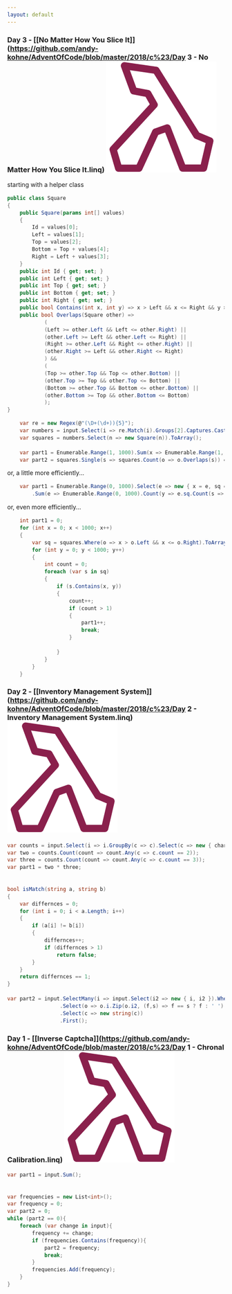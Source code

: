 ```yaml
---
layout: default
---
```



### Day 3 - [[No Matter How You Slice It]](https://github.com/andy-kohne/AdventOfCode/blob/master/2018/c%23/Day 3 - No Matter How You Slice It.linq) <a class="linqpad" href="https://raw.githubusercontent.com/andy-kohne/AdventOfCode/master/2018/c%23/Day 3 - No Matter How You Slice It.linq"  title="Download LinqPad script" download><img src="LINQPad.png" alt=""/></a>

starting  with a helper class

```csharp
public class Square
{
	public Square(params int[] values)
	{
		Id = values[0];
		Left = values[1];
		Top = values[2];
		Bottom = Top + values[4];
		Right = Left + values[3];
	}
	public int Id { get; set; }
	public int Left { get; set; }
	public int Top { get; set; }
	public int Bottom { get; set; }
	public int Right { get; set; }
	public bool Contains(int x, int y) => x > Left && x <= Right && y > Top && y <= Bottom;
	public bool Overlaps(Square other) =>
			(
			(Left >= other.Left && Left <= other.Right) ||
			(other.Left >= Left && other.Left <= Right) ||
			(Right >= other.Left && Right <= other.Right) ||
			(other.Right >= Left && other.Right <= Right)
			) &&
			(
			(Top >= other.Top && Top <= other.Bottom) ||
			(other.Top >= Top && other.Top <= Bottom) ||
			(Bottom >= other.Top && Bottom <= other.Bottom) ||
			(other.Bottom >= Top && other.Bottom <= Bottom)
			);
}
```

```csharp
	var re = new Regex(@"(\D+(\d+)){5}");
	var numbers = input.Select(i => re.Match(i).Groups[2].Captures.Cast<Capture>().Select(c => int.Parse(c.Value)).ToArray());
	var squares = numbers.Select(n => new Square(n)).ToArray();

	var part1 = Enumerable.Range(1, 1000).Sum(x => Enumerable.Range(1, 1000).Count(y => squares.Count(s => s.Contains(x, y)) > 1));
	var part2 = squares.Single(s => squares.Count(o => o.Overlaps(s)) == 1).Id;
```

or, a little more efficiently...

```csharp
	var part1 = Enumerable.Range(0, 1000).Select(e => new { x = e, sq = squares.Where(s => e > s.Left && e <= s.Right).ToArray() })
		.Sum(e => Enumerable.Range(0, 1000).Count(y => e.sq.Count(s => s.Contains(e.x, y)) > 1)).Dump();
```

or, even more efficiently...

```csharp
	int part1 = 0;
	for (int x = 0; x < 1000; x++)
	{
		var sq = squares.Where(o => x > o.Left && x <= o.Right).ToArray();
		for (int y = 0; y < 1000; y++)
		{
			int count = 0;
			foreach (var s in sq)
			{
				if (s.Contains(x, y))
				{
					count++;
					if (count > 1)
					{
						part1++;
						break;
					}

				}
			}
		}
	}	
```


### Day 2 - [[Inventory Management System]](https://github.com/andy-kohne/AdventOfCode/blob/master/2018/c%23/Day 2 - Inventory Management System.linq) <a class="linqpad" href="https://raw.githubusercontent.com/andy-kohne/AdventOfCode/master/2018/c%23/Day 2 - Inventory Management System.linq"  title="Download LinqPad script" download><img src="LINQPad.png" alt=""/></a>

```csharp
var counts = input.Select(i => i.GroupBy(c => c).Select(c => new { character = c, count = c.Count() }).ToList());
var two = counts.Count(count => count.Any(c => c.count == 2));
var three = counts.Count(count => count.Any(c => c.count == 3));
var part1 = two * three;


bool isMatch(string a, string b)
{
	var differnces = 0;
	for (int i = 0; i < a.Length; i++)
	{
		if (a[i] != b[i])
		{
			differnces++;
			if (differnces > 1)
				return false;
		}
	}
	return differnces == 1;
}

var part2 = input.SelectMany(i => input.Select(i2 => new { i, i2 }).Where(o => o.i != o.i2 && isMatch(o.i, o.i2)))
				 .Select(o => o.i.Zip(o.i2, (f,s) => f == s ? f : ' ').Where(c => c != ' ').ToArray())
				 .Select(c => new string(c))
				 .First();
```

### Day 1 - [[Inverse Captcha]](https://github.com/andy-kohne/AdventOfCode/blob/master/2018/c%23/Day 1 - Chronal Calibration.linq) <a class="linqpad" href="https://raw.githubusercontent.com/andy-kohne/AdventOfCode/master/2018/c%23/Day 1 - Chronal Calibration.linq"  title="Download LinqPad script" download><img src="LINQPad.png" alt=""/></a>

```csharp
var part1 = input.Sum();


var frequencies = new List<int>();
var frequency = 0;
var part2 = 0;
while (part2 == 0){
	foreach (var change in input){
		frequency += change;
		if (frequencies.Contains(frequency)){
			part2 = frequency;
			break;
		}
		frequencies.Add(frequency);
	}
}
```